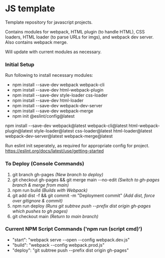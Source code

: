 # JS template

Template repository for javascript projects.

Contains modules for webpack, HTML plugin (to handle HTML), CSS loaders, HTML loader (to parse URLs for imgs), and webpack dev server.
Also contains webpack merge.

Will update with current modules as necessary.

### Initial Setup

Run following to install necessary modules:

- npm install --save-dev webpack webpack-cli
- npm install --save-dev html-webpack-plugin
- npm install --save-dev style-loader css-loader
- npm install --save-dev html-loader
- npm install --save-dev webpack-dev-server
- npm install --save-dev webpack-merge
- npm init @eslint/config@latest

npm install --save-dev webpack@latest webpack-cli@latest html-webpack-plugin@latest style-loader@latest css-loader@latest html-loader@latest webpack-dev-server@latest webpack-merge@latest

Run eslint init seperately, as required for appropriate config for project. https://eslint.org/docs/latest/use/getting-started

### To Deploy (Console Commands)

1. git branch gh-pages _(New branch to deploy)_
2. git checkout gh-pages && git merge main --no-edit _(Switch to gh-pages branch & merge from main)_
3. npm run build _(Builds with Webpack)_
4. git add dist -f && git commit -m "Deployment commit" _(Add dist, force over gitignore & commit)_
5. npm run deploy _(Runs git subtree push --prefix dist origin gh-pages which pushes to gh pages)_
6. git checkout main _(Return to main branch)_

### Current NPM Script Commands ('npm run (script cmd)')

- "start": "webpack serve --open --config webpack.dev.js"
- "build": "webpack --config webpack.prod.js"
- "deploy": "git subtree push --prefix dist origin gh-pages"
